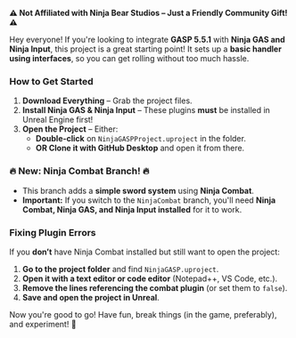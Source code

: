 **⚠️ Not Affiliated with Ninja Bear Studios – Just a Friendly Community Gift! ⚠️**  

Hey everyone! If you're looking to integrate **GASP 5.5.1** with **Ninja GAS and Ninja Input**, this project is a great starting point! It sets up a **basic handler using interfaces**, so you can get rolling without too much hassle.  

### **How to Get Started**  
1. **Download Everything** – Grab the project files.  
2. **Install Ninja GAS & Ninja Input** – These plugins **must** be installed in Unreal Engine first!  
3. **Open the Project** – Either:  
   - **Double-click** on `NinjaGASPProject.uproject` in the folder.  
   - **OR Clone it with GitHub Desktop** and open it from there.  

### **🔥 New: Ninja Combat Branch! 🔥**  
- This branch adds a **simple sword system** using **Ninja Combat**.  
- **Important:** If you switch to the `NinjaCombat` branch, you'll need **Ninja Combat, Ninja GAS, and Ninja Input installed** for it to work.  

### **Fixing Plugin Errors**  
If you **don’t** have Ninja Combat installed but still want to open the project:  
1. **Go to the project folder** and find `NinjaGASP.uproject`.  
2. **Open it with a text editor or code editor** (Notepad++, VS Code, etc.).  
3. **Remove the lines referencing the combat plugin** (or set them to `false`).  
4. **Save and open the project in Unreal**.  

Now you're good to go! Have fun, break things (in the game, preferably), and experiment! 🚀
